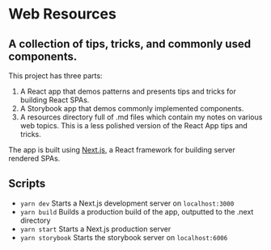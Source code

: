 # Web Resources

## A collection of tips, tricks, and commonly used components.

This project has three parts:

1. A React app that demos patterns and presents tips and tricks for building React SPAs.
2. A Storybook app that demos commonly implemented components.
3. A resources directory full of .md files which contain my notes on various web topics. This is a less polished version of the React App tips and tricks.

The app is built using [Next.js](https://nextjs.org/docs), a React framework for building server rendered SPAs.

## Scripts

- `yarn dev` Starts a Next.js development server on `localhost:3000`
- `yarn build` Builds a production build of the app, outputted to the .next directory
- `yarn start` Starts a Next.js production server
- `yarn storybook` Starts the storybook server on `localhost:6006`
